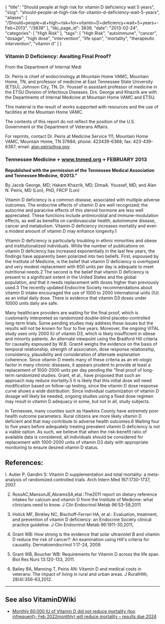 {
    "title": "Should people at high risk for vitamin D deficiency wait 5 years",
    "slug": "should-people-at-high-risk-for-vitamin-d-deficiency-wait-5-years",
    "aliases": [
        "/Should+people+at+high+risk+for+vitamin+D+deficiency+wait+5+years+-Feb+2013",
        "/3839"
    ],
    "tiki_page_id": 3839,
    "date": "2013-02-24",
    "categories": [
        "High Risk"
    ],
    "tags": [
        "High Risk",
        "autoimmune",
        "cancer",
        "dosage",
        "high dose",
        "intervention",
        "life span",
        "mortality",
        "therapeutic intervention",
        "vitamin d"
    ]
}


### Vitamin D Deficiency: Awaiting Final Proof?

From the Department of Internal Medi 

Dr. Peiris is chief of endocrinology at Mountain Home VAMC, Mountain Home, TN, and professor of medicine at East Tennessee State University (ETSU), Johnson City, TN. Dr. Youssef is assistant professor of medicine in the ETSU Division of Infectious Diseases. Drs. George and Khazrik are with the Departments of Internal Medicine at Mountain Home VAMC and ETSU.

This material is the result of works supported with resources and the use of facilities at the Mountain Home VAMC. 

The contents of this report do not reflect the position of the U.S. Government or the Department of Veterans Affairs.

For reprints, contact Dr. Peiris at Medicine Service 111, Mountain Home VAMC, Mountain Home, TN 37684; phone: 423439-6368; fax: 423-439-6387; email: alan.peiris@va.gov. 

### Tennessee Medicine + www.tnmed.org + FEBRUARY 2013

 **Republished with the permission of the Tennessee Medical Association and Tennessee Medicine, ©2013.”** 

By Jacob George, MD; Hakam Khazrik, MD; DimaA. Youssef, MD; and Alan N. Peiris, MD (Lon), PhD, FRCP (Lon)

Vitamin D deficiency is a common disease, associated with multiple adverse outcomes. The endocrine effects of vitamin D are well recognized; the autocrine and paracrine effects of this steroid hormone are less well appreciated. These functions include antimicrobial and immune-modulation effects, as well as benefits on cardiovascular health, autoimmune disease, cancer and metabolism. Vitamin D deficiency increases mortality and even a modest amount of vitamin D may enhance longevity.1

Vitamin D deficiency is particularly troubling in ethnic minorities and obese and institutionalized individuals. While the number of publications on vitamin D deficiency has increased exponentially in the last few years, the findings have apparently been polarized into two beliefs. First, espoused by the Institute of Medicine, is the belief that vitamin D deficiency is overhyped and very modest replacement with 600 units per day is adequate to meet nutritional needs.2 The second is the belief that vitamin D deficiency is present to a significant extent in the United States and the global population, and that it needs replacement with doses higher than previously used.3 The recently updated Endocrine Society recommendations about vitamin D intake encouraged the use of 1000 to 2000 international units (IU) as an initial daily dose. There is evidence that vitamin D3 doses under 10000 units daily are safe.

Many healthcare providers are waiting for the final proof, which is customarily interpreted as randomized double-blind placebo-controlled long-term trials. Some pending studies may address these issues but the results will not be known for four to five years. Moreover, the ongoing VITAL study uses only 2000 IU of vitamin D3, which is likely insufficient in obese and minority patients. An alternate viewpoint using the Bradford Hill criteria for causality espoused by W.B. Grant4 weighs the evidence on the basis of temporal relationship, strength of association, dose response relationship, consistency, plausibility and consideration of alternate explanation coherence. Since vitamin D meets many of these criteria as an eti-ologic factor in many chronic diseases, it appears prudent to provide at least a replacement of 1000-2000 units per day pending the "final proof of long-term randomized studies. Grant, et al., have proposed that such an approach may reduce mortality.5 It is likely that this initial dose will need modification based on follow-up testing, since the vitamin D dose response curve shows a wide distribution. Since individual customization of vitamin D dosage will likely be needed, ongoing studies using a fixed dose regimen may result in vitamin D adequacy in some, but not in all, study subjects.

In Tennessee, many counties such as Hawkins County have extremely poor health outcome parameters. Rural citizens are more likely vitamin D deficient and that may contribute to adverse health outcomes.6 Waiting four to five years before adequately treating prevalent vitamin D deficiency is not a viable option. As such, we believe that when the risk-benefit ratio of available data is considered, all individuals should be considered for replacement with 1000-2000 units of vitamin D3 daily with appropriate monitoring to ensure desired vitamin D status. 

## References:

I. Autier P, Gandini S: Vitamin D supplementation and total mortality: a meta-analysis of randomized controlled trials. Arch Intern Med 167:1730-1737, 2007.

2. RossAC,MansonJE,AbramsSA,etal.:The2011 report on dietary reference intakes for calcium and vitamin D from the Institute of Medicine: what clinicians need to know. J Clin Endocrinol Metab 96:53-58,2011.

3. Holick MF, Binkley NC, Bischoff-Ferrari HA, et al.: Evaluation, treatment, and prevention of vitamin D deficiency: an Endocrine Society clinical practice guideline. J Clin Endocrinol Metab 96:1911-30,2011,

4. Grant WB: How strong is the evidence that solar ultraviolet B and vitamin D reduce the risk of cancer?: An examination using Hill's criteria for causality. Dermatoendocrinol 1:17-24, 2009.

5. Grant WB, Boucher WB: Requirements for Vitamin D across the life span. Biol Res Nurs 13:120-133, 2011.

6. Bailey BA, Manning T, Peiris AN: Vitamin D and medical costs in veterans: The impact of living in rural and urban areas. J RuralHlth, 28(4):356-63,2012.

---

## See also VitaminDWiki

* [Monthly 60,000 IU of Vitamin D did not reduce mortality (too infrequent)- Feb 2022monthly) will reduce mortality – results due 2024](/posts/monthly-60000-iu-of-vitamin-d-did-not-reduce-mortality-too-infrequent-feb-2022mo-esults-due-2024)